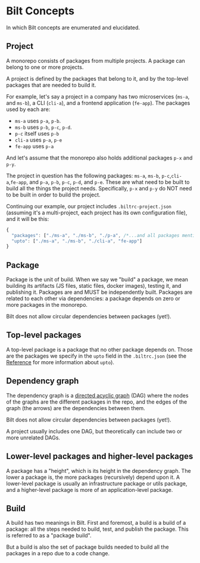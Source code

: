 # Bilt Concepts

In which Bilt concepts are enumerated and elucidated.

## Project

A monorepo consists of packages from multiple projects. A package can belong to one or more
projects.

A project is defined by the packages that belong to it, and by the top-level packages that
are needed to build it.

For example, let's say a project in a company has two microservices (`ms-a`, and `ms-b`),
a CLI (`cli-a`), and a frontend application (`fe-app`). The packages used by each are:

* `ms-a` uses `p-a`, `p-b`.
* `ms-b` uses `p-b`, `p-c`, `p-d`.
* `p-c` itself uses `p-b`
* `cli-a` uses `p-a`, `p-e`
* `fe-app` uses `p-a`

And let's assume that the monorepo also holds additional packages `p-x` and `p-y`.

The project in question has the following packages:
`ms-a`, `ms-b`, `p-c`,`cli-a`,`fe-app`, and `p-a`, `p-b`, `p-c`, `p-d`, and `p-e`. These are what
need to be built to build all the things the project needs. Specifically, `p-x` and `p-y` do NOT
need to be built in order to build the project.

Continuing our example, our project includes `.biltrc-project.json`
(assuming it's a multi-project, each project has its own configuration file), and it will be
this:

```js
{
  "packages": ["./ms-a", "./ms-b", "./p-a", /*...and all packages mentioned above */],
  "upto": ["./ms-a", "./ms-b", "./cli-a", "fe-app"]
}
```

## Package

Package is the unit of build. When we say we "build" a package,
we mean building its artifacts (JS files, static files, docker images),
testing it, and publishing it. Packages are and MUST be independently built.
Packages are related to each other via dependencies:
a package depends on zero or more packages in the monorepo.

Bilt does not allow circular dependencies between packages (yet!).

## Top-level packages

A top-level package is a package that no other package depends on. Those are the packages
we specify in the `upto` field in the `.biltrc.json`
(see the [Reference](./reference.md#upto) for more information about `upto`).

## Dependency graph

The dependency graph is a
[directed acyclic graph](https://en.wikipedia.org/wiki/Directed_acyclic_graph) (DAG)
where the nodes of the graphs are the different packages in the repo, and the edges of the graph
(the arrows) are the dependencies between them.

Bilt does not allow circular dependencies between packages (yet!).

A project usually includes one DAG, but theoretically can include two or more unrelated
DAGs.

## Lower-level packages and higher-level packages

A package has a "height", which is its height in the dependency graph.  The lower a package is,
the more packages (recursively) depend upon it. A lower-level package
is usually an infrastructure package or utils package, and a higher-level package is more of
an application-level package.

## Build

A build has two meanings in Bilt. First and foremost, a build
is a build of a package: all the steps needed to build, test, and publish the package. This
is referred to as a "package build".

But a build is also the set of package builds needed to build all the packages in a repo due to
a code change.
